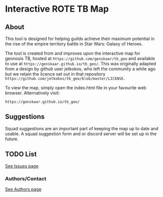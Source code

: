 # Interactive ROTE TB Map
## About
This tool is designed for helping guilds achieve their maximum potential
in the rise of the empire territory battle in Star Wars: Galaxy of Heroes.

The tool is created from and improves upon the interactive map for geonosis TB,
hosted at ```https://github.com/genskaar/tb_geo``` and available to use at
```https://genskaar.github.io/tb_geo/```. This was originally adapted from a 
design by github user jetkokos, who left the community a while ago but we 
retain the licence set out in that repository ```https://github.com/jetkokos/tb_geo/blob/master/LICENSE.```


To view the map, simply open the index.html file in your favourite
web browser. Alternatively visit: 

```https://genskaar.github.io/tb_geo/``` 

## Suggestions
Squad suggestions are an important part of keeping the map up to date and usable. 
A squad suggestion form and or discord server will be set up in the future.

## TODO List
<a href="https://github.com/genskaar/tb_empire/issues"> See Issues page </a>

### Authors/Contact
<a href="https://genskaar.github.io/tb_empire/html/authors.html"> See Authors page </a>
